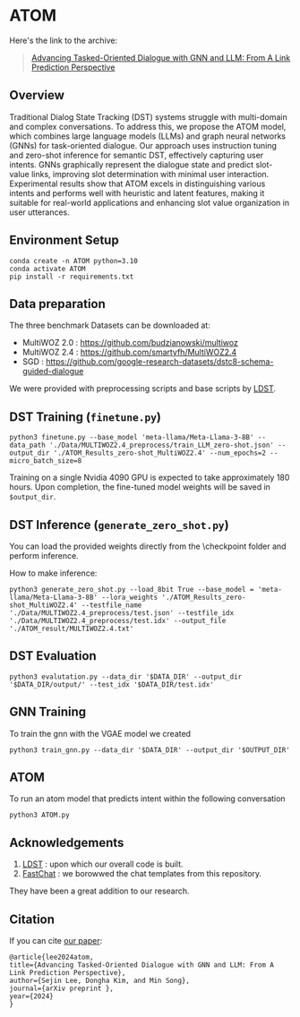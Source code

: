 # ATOM

Here's the link to the archive:

> [Advancing Tasked-Oriented Dialogue with GNN and LLM: From A Link Prediction Perspective]()

## Overview

Traditional Dialog State Tracking (DST) systems struggle with multi-domain and complex conversations. To address this, we propose the ATOM model, which combines large language models (LLMs) and graph neural networks (GNNs) for task-oriented dialogue. Our approach uses instruction tuning and zero-shot inference for semantic DST, effectively capturing user intents. GNNs graphically represent the dialogue state and predict slot-value links, improving slot determination with minimal user interaction. Experimental results show that ATOM excels in distinguishing various intents and performs well with heuristic and latent features, making it suitable for real-world applications and enhancing slot value organization in user utterances.

## Environment Setup

```
conda create -n ATOM python=3.10
conda activate ATOM
pip install -r requirements.txt
```

## Data preparation

The three benchmark Datasets can be downloaded at:

- MultiWOZ 2.0 : https://github.com/budzianowski/multiwoz
- MultiWOZ 2.4 : https://github.com/smartyfh/MultiWOZ2.4
- SGD : https://github.com/google-research-datasets/dstc8-schema-guided-dialogue

We were provided with preprocessing scripts and base scripts by [LDST](https://github.com/WoodScene/LDST).

## DST Training (`finetune.py`)

```
python3 finetune.py --base_model 'meta-llama/Meta-Llama-3-8B' --data_path './Data/MULTIWOZ2.4_preprocess/train_LLM_zero-shot.json' --output_dir './ATOM_Results_zero-shot_MultiWOZ2.4' --num_epochs=2 --micro_batch_size=8
```
Training on a single Nvidia 4090 GPU is expected to take approximately 180 hours. Upon completion, the fine-tuned model weights will be saved in `$output_dir`.

## DST Inference (`generate_zero_shot.py`)

You can load the provided weights directly from the \checkpoint folder and perform inference.

How to make inference:

```
python3 generate_zero_shot.py --load_8bit True --base_model = 'meta-llama/Meta-Llama-3-8B' --lora_weights './ATOM_Results_zero-shot_MultiWOZ2.4' --testfile_name './Data/MULTIWOZ2.4_preprocess/test.json' --testfile_idx './Data/MULTIWOZ2.4_preprocess/test.idx' --output_file './ATOM_result/MULTIWOZ2.4.txt'
```

## DST Evaluation

```
python3 evalutation.py --data_dir '$DATA_DIR' --output_dir '$DATA_DIR/output/' --test_idx '$DATA_DIR/test.idx'
```

## GNN Training

To train the gnn with the VGAE model we created 

```
python3 train_gnn.py --data_dir '$DATA_DIR' --output_dir '$OUTPUT_DIR'
```

## ATOM

To run an atom model that predicts intent within the following conversation 

```
python3 ATOM.py
```

## Acknowledgements

1. [LDST]() : upon which our overall code is built.
2. [FastChat]() : we borowwed the chat templates from this repository.

They have been a great addition to our research.

## Citation

If you can cite [our paper]():

```
@article{lee2024atom,
title={Advancing Tasked-Oriented Dialogue with GNN and LLM: From A Link Prediction Perspective},
author={Sejin Lee, Dongha Kim, and Min Song},
journal={arXiv preprint },
year={2024}
}
```
